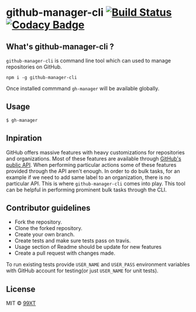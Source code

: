 # github-manager-cli [![Build Status](https://travis-ci.org/99xt/github-manager-cli.svg?branch=master)](https://travis-ci.org/99xt/github-manager-cli)  [![Codacy Badge](https://api.codacy.com/project/badge/Grade/33e92f8ba07748a987da853e90aa3f55)](https://www.codacy.com/app/99xt/github-manager-cli?utm_source=github.com&amp;utm_medium=referral&amp;utm_content=99xt/github-manager-cli&amp;utm_campaign=Badge_Grade)

## What's github-manager-cli ?

`github-manager-cli` is command line tool which can used to manage repositories on GitHub.

```
npm i -g github-manager-cli
```

Once installed commmand `gh-manager` will be available globally.


## Usage

```
$ gh-manager
```

## Inpiration

GitHub offers massive features with heavy customizations for repositories and organizations. Most of these features are available through [GitHub's public API](https://developer.github.com/v3/). When performing particular actions some of these features provided through the API aren't enough. In order to do bulk tasks, for an example if we need to add same label to an organization, there is no particular API. This is where `github-manager-cli` comes into play. This tool can be helpful in performing prominent bulk tasks through the CLI.

## Contributor guidelines

- Fork the repository.
- Clone the forked repository.
- Create your own branch.
- Create tests and make sure tests pass on travis.
- Usage section of Readme should be update for new features
- Create a pull request with changes made.

To run existing tests provide `USER_NAME` and `USER_PASS` environment variables with GitHub account for testing(or just `USER_NAME` for unit tests).

## License

MIT © [99XT](https://github.com/99xt)
